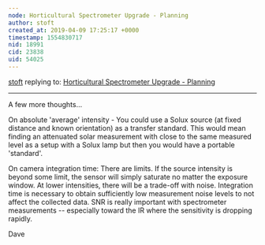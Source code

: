 ```yaml
---
node: Horticultural Spectrometer Upgrade - Planning
author: stoft
created_at: 2019-04-09 17:25:17 +0000
timestamp: 1554830717
nid: 18991
cid: 23838
uid: 54025
---
```




[stoft](../profile/stoft) replying to: [Horticultural Spectrometer Upgrade - Planning](../notes/jenjimah/04-07-2019/horticultural-spectroscope-upgrade-planning)

----
A few more thoughts...

On absolute 'average' intensity - You could use a Solux source (at fixed distance and known orientation) as a transfer standard. This would mean finding an attenuated solar measurement with close to the same measured level as a setup with a Solux lamp but then you would have a portable 'standard'.

On camera integration time: There are limits. If the source intensity is beyond some limit, the sensor will simply saturate no matter the exposure window. At lower intensities, there will be a trade-off with noise. Integration time is necessary to obtain sufficiently low measurement noise levels to not affect the collected data. SNR is really important with spectrometer measurements -- especially toward the IR where the sensitivity is dropping rapidly.

Dave
